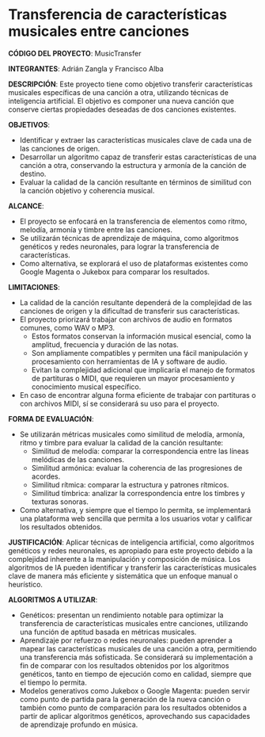 # **Transferencia de características musicales entre canciones**

**CÓDIGO DEL PROYECTO**: MusicTransfer

**INTEGRANTES**: Adrián Zangla y Francisco Alba

**DESCRIPCIÓN**:
Este proyecto tiene como objetivo transferir características musicales específicas de una canción a otra, utilizando técnicas de inteligencia artificial. El objetivo es componer una nueva canción que conserve ciertas propiedades deseadas de dos canciones existentes.

**OBJETIVOS**:
- Identificar y extraer las características musicales clave de cada una de las canciones de origen.
- Desarrollar un algoritmo capaz de transferir estas características de una canción a otra, conservando la estructura y armonía de la canción de destino.
- Evaluar la calidad de la canción resultante en términos de similitud con la canción objetivo y coherencia musical.

**ALCANCE**:
- El proyecto se enfocará en la transferencia de elementos como ritmo, melodía, armonía y timbre entre las canciones.
- Se utilizarán técnicas de aprendizaje de máquina, como algoritmos genéticos y redes neuronales, para lograr la transferencia de características.
- Como alternativa, se explorará el uso de plataformas existentes como Google Magenta o Jukebox para comparar los resultados.

**LIMITACIONES**:
- La calidad de la canción resultante dependerá de la complejidad de las canciones de origen y la dificultad de transferir sus características.
- El proyecto priorizará trabajar con archivos de audio en formatos comunes, como WAV o MP3.
	- Estos formatos conservan la información musical esencial, como la amplitud, frecuencia y duración de las notas.
	- Son ampliamente compatibles y permiten una fácil manipulación y procesamiento con herramientas de IA y software de audio.
	- Evitan la complejidad adicional que implicaría el manejo de formatos de partituras o MIDI, que requieren un mayor procesamiento y conocimiento musical específico.
- En caso de encontrar alguna forma eficiente de trabajar con partituras o con archivos MIDI, sí se considerará su uso para el proyecto.

**FORMA DE EVALUACIÓN**:
- Se utilizarán métricas musicales como similitud de melodía, armonía, ritmo y timbre para evaluar la calidad de la canción resultante:
	- Similitud de melodía: comparar la correspondencia entre las líneas melódicas de las canciones.
	- Similitud armónica: evaluar la coherencia de las progresiones de acordes.
	- Similitud rítmica: comparar la estructura y patrones rítmicos.
	- Similitud tímbrica: analizar la correspondencia entre los timbres y texturas sonoras.
- Como alternativa, y siempre que el tiempo lo permita, se implementará una plataforma web sencilla que permita a los usuarios votar y calificar los resultados obtenidos.

**JUSTIFICACIÓN**:
Aplicar técnicas de inteligencia artificial, como algoritmos genéticos y redes neuronales, es apropiado para este proyecto debido a la complejidad inherente a la manipulación y composición de música. Los algoritmos de IA pueden identificar y transferir las características musicales clave de manera más eficiente y sistemática que un enfoque manual o heurístico.

**ALGORITMOS A UTILIZAR**:
- Genéticos: presentan un rendimiento notable para optimizar la transferencia de características musicales entre canciones, utilizando una función de aptitud basada en métricas musicales.
- Aprendizaje por refuerzo o redes neuronales: pueden aprender a mapear las características musicales de una canción a otra, permitiendo una transferencia más sofisticada. Se considerará su implementación a fin de comparar con los resultados obtenidos por los algoritmos genéticos, tanto en tiempo de ejecución como en calidad, siempre que el tiempo lo permita.
- Modelos generativos como Jukebox o Google Magenta: pueden servir como punto de partida para la generación de la nueva canción o también como punto de comparación para los resultados obtenidos a partir de aplicar algoritmos genéticos, aprovechando sus capacidades de aprendizaje profundo en música.


